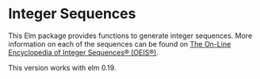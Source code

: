 # Integer Sequences
This Elm package provides functions to generate integer sequences. 
More information on each of the sequences can be found on [The On-Line 
Encyclopedia of Integer Sequences® (OEIS®)](https://oeis.org).

This version works with elm 0.19.
